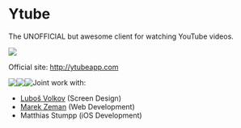 Ytube
=====

The UNOFFICIAL but awesome client for watching YouTube videos.

<a href="https://itunes.apple.com/us/app/ytube/id737063997?l=de&ls=1&mt=8"><img src="https://raw.github.com/MStumpp/Ytube/master/badge_ios.png"/></a>

Official site: http://ytubeapp.com

<div style="float: left"><img src="https://raw.github.com/MStumpp/Ytube/master/youtube_screen_1.png"/></div>
<div style="float: left"><img src="https://raw.github.com/MStumpp/Ytube/master/youtube_screen_2.png"/></div>
<div style="float: left"><img src="https://raw.github.com/MStumpp/Ytube/master/youtube_screen_3.png"/></div>

Joint work with:
- [Luboš Volkov](http://dribbble.com/OtherPlanet) (Screen Design)
- [Marek Zeman](http://marekzeman.cz) (Web Development)
- Matthias Stumpp (iOS Development)

